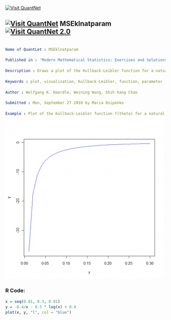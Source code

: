 
[<img src="https://github.com/QuantLet/Styleguide-and-FAQ/blob/master/pictures/banner.png" width="880" alt="Visit QuantNet">](http://quantlet.de/index.php?p=info)

## [<img src="https://github.com/QuantLet/Styleguide-and-Validation-procedure/blob/master/pictures/qloqo.png" alt="Visit QuantNet">](http://quantlet.de/) **MSEklnatparam** [<img src="https://github.com/QuantLet/Styleguide-and-Validation-procedure/blob/master/pictures/QN2.png" width="60" alt="Visit QuantNet 2.0">](http://quantlet.de/d3/ia)

```yaml

Name of QuantLet : MSEklnatparam

Published in : 'Modern Mathematical Statistics: Exercises and Solutions'

Description : Draws a plot of the Kullback-Leibler function for a natural parameter.

Keywords : plot, visualization, Kullback-Leibler, function, parameter

Author : Wolfgang K. Haerdle, Weining Wang, Shih Kang Chao

Submitted : Mon, September 27 2010 by Maria Osipenko

Example : Plot of the Kullback-Leibler function f(theta) for a natural parameter.

```

![Picture1](plot.png)


### R Code:
```r
x = seq(0.01, 0.3, 0.01)
y = -0.4/x - 0.5 * log(x) + 0.4
plot(x, y, "l", col = "blue") 

```
